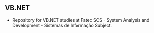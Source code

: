 ## VB.NET
* Repository for VB.NET studies at Fatec SCS - System Analysis and Development - Sistemas de Informação Subject.
